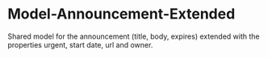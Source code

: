 # Model-Announcement-Extended
Shared model for the announcement (title, body, expires) extended with the properties urgent, start date, url and owner.
